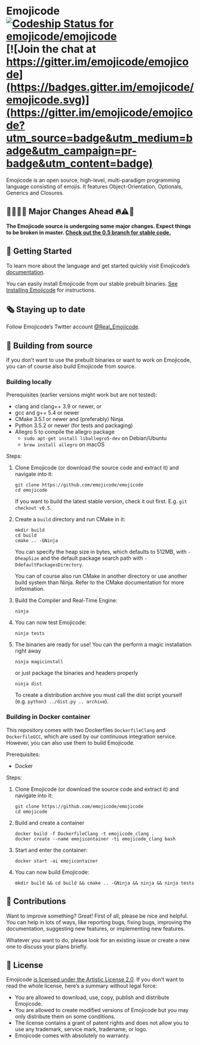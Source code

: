 # Emojicode [ ![Codeship Status for emojicode/emojicode](https://app.codeship.com/projects/edbc3220-f394-0134-fad2-66135ababc06/status?branch=master)](https://app.codeship.com/projects/209932) [![Join the chat at https://gitter.im/emojicode/emojicode](https://badges.gitter.im/emojicode/emojicode.svg)](https://gitter.im/emojicode/emojicode?utm_source=badge&utm_medium=badge&utm_campaign=pr-badge&utm_content=badge)

Emojicode is an open source, high-level, multi-paradigm
programming language consisting of emojis. It features Object-Orientation, Optionals, Generics and Closures.

## 👩‍🔬💥💡 Major Changes Ahead 🔥⚠️🚱

**The Emojicode source is undergoing some major changes. Expect things to be
broken in master. [Check out the 0.5 branch for stable
code.](https://github.com/emojicode/emojicode/tree/emojicode-0.5)**


## 🏁 Getting Started

To learn more about the language and get started quickly visit Emojicode’s
[documentation](http://www.emojicode.org/docs).

You can easily install Emojicode from our stable prebuilt binaries.
[See Installing Emojicode](http://www.emojicode.org/docs/guides/install.html)
for instructions.

## 🗞 Staying up to date

Follow Emojicode’s Twitter account
[@Real_Emojicode](https://twitter.com/Real_Emojicode).

## 🔨 Building from source

If you don’t want to use the prebuilt binaries or want to work on Emojicode, you
can of course also build Emojicode from source.

### Building locally

Prerequisites (earlier versions might work but are not tested):

- clang and clang++ 3.9 or newer, or
- gcc and g++ 5.4 or newer
- CMake 3.5.1 or newer and (preferably) Ninja
- Python 3.5.2 or newer (for tests and packaging)
- Allegro 5 to compile the allegro package
  - `sudo apt-get install liballegro5-dev` on Debian/Ubuntu
  - `brew install allegro` on macOS

Steps:

1. Clone Emojicode (or download the source code and extract it) and navigate
  into it:

   ```
   git clone https://github.com/emojicode/emojicode
   cd emojicode
   ```

   If you want to build the latest stable version, check it out first. E.g.
   `git checkout v0.5`.

2. Create a `build` directory and run CMake in it:

   ```
   mkdir build
   cd build
   cmake .. -GNinja
   ```

   You can specify the heap size in bytes, which defaults to 512MB, with
   `-DheapSize` and the default package search path with
   `-DdefaultPackagesDirectory`.

   You can of course also run CMake in another directory or use another build
   system than Ninja. Refer to the CMake documentation for more information.

3. Build the Compiler and Real-Time Engine:

   ```
   ninja
   ```

4. You can now test Emojicode:

   ```
   ninja tests
   ```

5. The binaries are ready for use!
   You can the perform a magic installation right away

   ```
   ninja magicinstall
   ```

   or just package the binaries and headers properly

   ```
   ninja dist
   ```

   To create a distribution archive you must call the dist script yourself
   (e.g. `python3 ../dist.py .. archive`).

### Building in Docker container

This repository comes with two Dockerfiles `DockerfileClang` and
`DockerfileGCC`, which are used by our continuous integration service. However,
you can also use them to build Emojicode.

Prerequisites:
- Docker

Steps:

1. Clone Emojicode (or download the source code and extract it) and navigate
  into it:

   ```
   git clone https://github.com/emojicode/emojicode
   cd emojicode
   ```
2. Build and create a container

   ```
   docker build -f DockerfileClang -t emojicode_clang .
   docker create --name emojicontainer -ti emojicode_clang bash
   ```

3. Start and enter the container:

   ```
   docker start -ai emojicontainer
   ```

4. You can now build Emojicode:

   ```
   mkdir build && cd build && cmake .. -GNinja && ninja && ninja tests
   ```


## 📝 Contributions

Want to improve something? Great! First of all, please be nice and helpful.
You can help in lots of ways, like reporting bugs, fixing bugs, improving the
documentation, suggesting new features, or implementing new features.

Whatever you want to do, please look for an existing issue or create a new one
to discuss your plans briefly.

## 📃 License

Emojicode [is licensed under the Artistic License 2.0](LICENSE).
If you don’t want to read the whole license, here’s a summary without legal force:

- You are allowed to download, use, copy, publish and distribute Emojicode.
- You are allowed to create modified versions of Emojicode but you may only distribute them on some conditions.
-  The license contains a grant of patent rights and does not allow you to use any trademark, service mark, tradename, or logo.
- Emojicode comes with absolutely no warranty.
